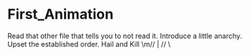 # First_Animation

Read that other file that tells you to not read it. Introduce a little anarchy. Upset the established order.
Hail and Kill
\\m//
  |
// \\ 
